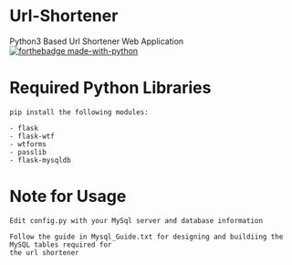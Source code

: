 # Url-Shortener
Python3 Based Url Shortener Web Application
[![forthebadge made-with-python](http://ForTheBadge.com/images/badges/made-with-python.svg)](https://www.python.org/)

# Required Python Libraries

    pip install the following modules:
    
    - flask
    - flask-wtf
    - wtforms
    - passlib
    - flask-mysqldb
    
    
# Note for Usage
    
    Edit config.py with your MySql server and database information
    
    Follow the guide in Mysql_Guide.txt for designing and buildiing the MySQL tables required for
    the url shortener
